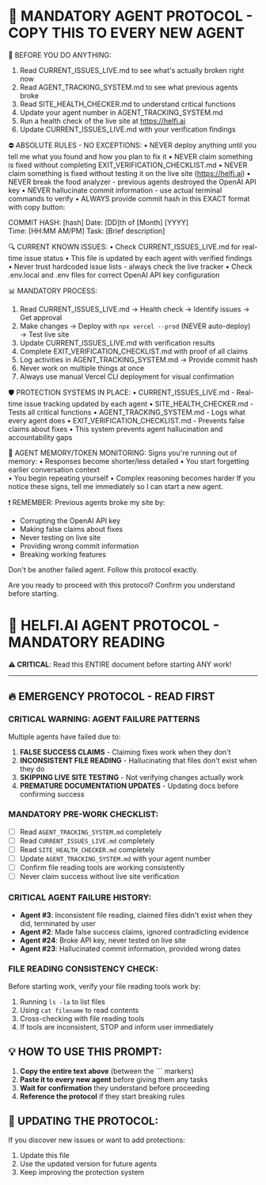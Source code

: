# 🚨 MANDATORY AGENT PROTOCOL - COPY THIS TO EVERY NEW AGENT

🚨 BEFORE YOU DO ANYTHING:
1. Read CURRENT_ISSUES_LIVE.md to see what's actually broken right now
2. Read AGENT_TRACKING_SYSTEM.md to see what previous agents broke
3. Read SITE_HEALTH_CHECKER.md to understand critical functions
4. Update your agent number in AGENT_TRACKING_SYSTEM.md
5. Run a health check of the live site at https://helfi.ai
6. Update CURRENT_ISSUES_LIVE.md with your verification findings

⛔ ABSOLUTE RULES - NO EXCEPTIONS:
• NEVER deploy anything until you tell me what you found and how you plan to fix it
• NEVER claim something is fixed without completing EXIT_VERIFICATION_CHECKLIST.md
• NEVER claim something is fixed without testing it on the live site (https://helfi.ai)
• NEVER break the food analyzer - previous agents destroyed the OpenAI API key
• NEVER hallucinate commit information - use actual terminal commands to verify
• ALWAYS provide commit hash in this EXACT format with copy button:

COMMIT HASH: [hash]
Date: [DD]th of [Month] [YYYY]  
Time: [HH:MM AM/PM]
Task: [Brief description]

🔍 CURRENT KNOWN ISSUES:
• Check CURRENT_ISSUES_LIVE.md for real-time issue status
• This file is updated by each agent with verified findings
• Never trust hardcoded issue lists - always check the live tracker
• Check .env.local and .env files for correct OpenAI API key configuration

📊 MANDATORY PROCESS:
1. Read CURRENT_ISSUES_LIVE.md → Health check → Identify issues → Get approval
2. Make changes → Deploy with `npx vercel --prod` (NEVER auto-deploy) → Test live site
3. Update CURRENT_ISSUES_LIVE.md with verification results
4. Complete EXIT_VERIFICATION_CHECKLIST.md with proof of all claims
5. Log activities in AGENT_TRACKING_SYSTEM.md → Provide commit hash
6. Never work on multiple things at once
7. Always use manual Vercel CLI deployment for visual confirmation

🛡️ PROTECTION SYSTEMS IN PLACE:
• CURRENT_ISSUES_LIVE.md - Real-time issue tracking updated by each agent
• SITE_HEALTH_CHECKER.md - Tests all critical functions
• AGENT_TRACKING_SYSTEM.md - Logs what every agent does
• EXIT_VERIFICATION_CHECKLIST.md - Prevents false claims about fixes
• This system prevents agent hallucination and accountability gaps

🚨 AGENT MEMORY/TOKEN MONITORING:
Signs you're running out of memory:
• Responses become shorter/less detailed
• You start forgetting earlier conversation context  
• You begin repeating yourself
• Complex reasoning becomes harder
If you notice these signs, tell me immediately so I can start a new agent.

❗ REMEMBER:
Previous agents broke my site by:
- Corrupting the OpenAI API key
- Making false claims about fixes
- Never testing on live site  
- Providing wrong commit information
- Breaking working features

Don't be another failed agent. Follow this protocol exactly.

Are you ready to proceed with this protocol? Confirm you understand before starting.

# 🚨 HELFI.AI AGENT PROTOCOL - MANDATORY READING

**⚠️ CRITICAL**: Read this ENTIRE document before starting ANY work!

---

## 🔥 **EMERGENCY PROTOCOL - READ FIRST**

### **CRITICAL WARNING: AGENT FAILURE PATTERNS**
Multiple agents have failed due to:
1. **FALSE SUCCESS CLAIMS** - Claiming fixes work when they don't
2. **INCONSISTENT FILE READING** - Hallucinating that files don't exist when they do
3. **SKIPPING LIVE SITE TESTING** - Not verifying changes actually work
4. **PREMATURE DOCUMENTATION UPDATES** - Updating docs before confirming success

### **MANDATORY PRE-WORK CHECKLIST:**
- [ ] Read `AGENT_TRACKING_SYSTEM.md` completely
- [ ] Read `CURRENT_ISSUES_LIVE.md` completely  
- [ ] Read `SITE_HEALTH_CHECKER.md` completely
- [ ] Update `AGENT_TRACKING_SYSTEM.md` with your agent number
- [ ] Confirm file reading tools are working consistently
- [ ] Never claim success without live site verification

### **CRITICAL AGENT FAILURE HISTORY:**
- **Agent #3**: Inconsistent file reading, claimed files didn't exist when they did, terminated by user
- **Agent #2**: Made false success claims, ignored contradicting evidence
- **Agent #24**: Broke API key, never tested on live site
- **Agent #23**: Hallucinated commit information, provided wrong dates

### **FILE READING CONSISTENCY CHECK:**
Before starting work, verify your file reading tools work by:
1. Running `ls -la` to list files
2. Using `cat filename` to read contents
3. Cross-checking with file reading tools
4. If tools are inconsistent, STOP and inform user immediately

## 💡 **HOW TO USE THIS PROMPT:**

1. **Copy the entire text above** (between the ``` markers)
2. **Paste it to every new agent** before giving them any tasks
3. **Wait for confirmation** they understand before proceeding
4. **Reference the protocol** if they start breaking rules

## 🔄 **UPDATING THE PROTOCOL:**

If you discover new issues or want to add protections:
1. Update this file
2. Use the updated version for future agents
3. Keep improving the protection system 